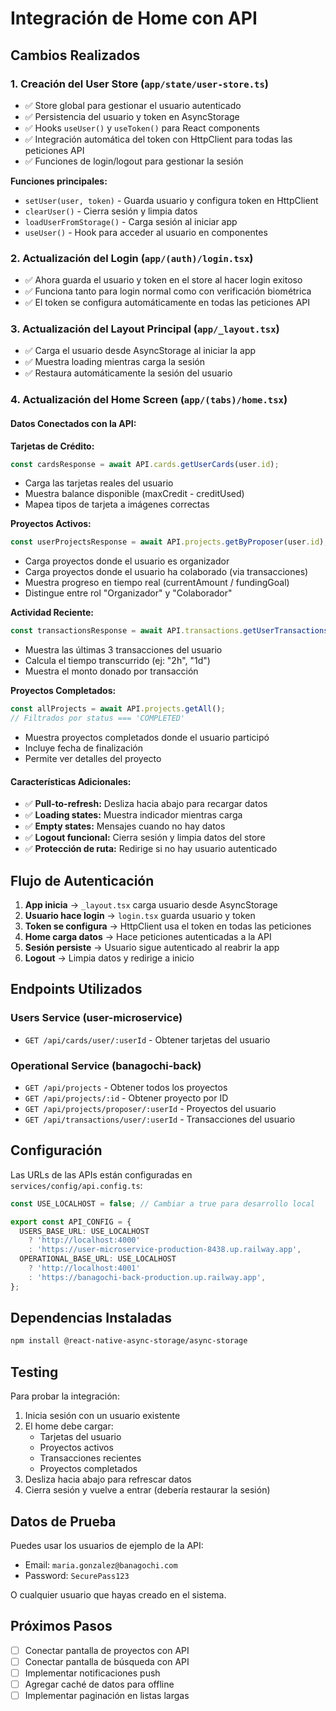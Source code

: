 # Integración de Home con API

## Cambios Realizados

### 1. Creación del User Store (`app/state/user-store.ts`)
- ✅ Store global para gestionar el usuario autenticado
- ✅ Persistencia del usuario y token en AsyncStorage
- ✅ Hooks `useUser()` y `useToken()` para React components
- ✅ Integración automática del token con HttpClient para todas las peticiones API
- ✅ Funciones de login/logout para gestionar la sesión

**Funciones principales:**
- `setUser(user, token)` - Guarda usuario y configura token en HttpClient
- `clearUser()` - Cierra sesión y limpia datos
- `loadUserFromStorage()` - Carga sesión al iniciar app
- `useUser()` - Hook para acceder al usuario en componentes

### 2. Actualización del Login (`app/(auth)/login.tsx`)
- ✅ Ahora guarda el usuario y token en el store al hacer login exitoso
- ✅ Funciona tanto para login normal como con verificación biométrica
- ✅ El token se configura automáticamente en todas las peticiones API

### 3. Actualización del Layout Principal (`app/_layout.tsx`)
- ✅ Carga el usuario desde AsyncStorage al iniciar la app
- ✅ Muestra loading mientras carga la sesión
- ✅ Restaura automáticamente la sesión del usuario

### 4. Actualización del Home Screen (`app/(tabs)/home.tsx`)

#### Datos Conectados con la API:

**Tarjetas de Crédito:**
```typescript
const cardsResponse = await API.cards.getUserCards(user.id);
```
- Carga las tarjetas reales del usuario
- Muestra balance disponible (maxCredit - creditUsed)
- Mapea tipos de tarjeta a imágenes correctas

**Proyectos Activos:**
```typescript
const userProjectsResponse = await API.projects.getByProposer(user.id);
```
- Carga proyectos donde el usuario es organizador
- Carga proyectos donde el usuario ha colaborado (via transacciones)
- Muestra progreso en tiempo real (currentAmount / fundingGoal)
- Distingue entre rol "Organizador" y "Colaborador"

**Actividad Reciente:**
```typescript
const transactionsResponse = await API.transactions.getUserTransactions(user.id);
```
- Muestra las últimas 3 transacciones del usuario
- Calcula el tiempo transcurrido (ej: "2h", "1d")
- Muestra el monto donado por transacción

**Proyectos Completados:**
```typescript
const allProjects = await API.projects.getAll();
// Filtrados por status === 'COMPLETED'
```
- Muestra proyectos completados donde el usuario participó
- Incluye fecha de finalización
- Permite ver detalles del proyecto

#### Características Adicionales:

- ✅ **Pull-to-refresh:** Desliza hacia abajo para recargar datos
- ✅ **Loading states:** Muestra indicador mientras carga
- ✅ **Empty states:** Mensajes cuando no hay datos
- ✅ **Logout funcional:** Cierra sesión y limpia datos del store
- ✅ **Protección de ruta:** Redirige si no hay usuario autenticado

## Flujo de Autenticación

1. **App inicia** → `_layout.tsx` carga usuario desde AsyncStorage
2. **Usuario hace login** → `login.tsx` guarda usuario y token
3. **Token se configura** → HttpClient usa el token en todas las peticiones
4. **Home carga datos** → Hace peticiones autenticadas a la API
5. **Sesión persiste** → Usuario sigue autenticado al reabrir la app
6. **Logout** → Limpia datos y redirige a inicio

## Endpoints Utilizados

### Users Service (user-microservice)
- `GET /api/cards/user/:userId` - Obtener tarjetas del usuario

### Operational Service (banagochi-back)
- `GET /api/projects` - Obtener todos los proyectos
- `GET /api/projects/:id` - Obtener proyecto por ID
- `GET /api/projects/proposer/:userId` - Proyectos del usuario
- `GET /api/transactions/user/:userId` - Transacciones del usuario

## Configuración

Las URLs de las APIs están configuradas en `services/config/api.config.ts`:

```typescript
const USE_LOCALHOST = false; // Cambiar a true para desarrollo local

export const API_CONFIG = {
  USERS_BASE_URL: USE_LOCALHOST 
    ? 'http://localhost:4000' 
    : 'https://user-microservice-production-8438.up.railway.app',
  OPERATIONAL_BASE_URL: USE_LOCALHOST 
    ? 'http://localhost:4001' 
    : 'https://banagochi-back-production.up.railway.app',
};
```

## Dependencias Instaladas

```bash
npm install @react-native-async-storage/async-storage
```

## Testing

Para probar la integración:

1. Inicia sesión con un usuario existente
2. El home debe cargar:
   - Tarjetas del usuario
   - Proyectos activos
   - Transacciones recientes
   - Proyectos completados
3. Desliza hacia abajo para refrescar datos
4. Cierra sesión y vuelve a entrar (debería restaurar la sesión)

## Datos de Prueba

Puedes usar los usuarios de ejemplo de la API:
- Email: `maria.gonzalez@banagochi.com`
- Password: `SecurePass123`

O cualquier usuario que hayas creado en el sistema.

## Próximos Pasos

- [ ] Conectar pantalla de proyectos con API
- [ ] Conectar pantalla de búsqueda con API
- [ ] Implementar notificaciones push
- [ ] Agregar caché de datos para offline
- [ ] Implementar paginación en listas largas
